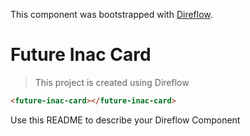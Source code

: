 This component was bootstrapped with [Direflow](https://direflow.io).

# Future Inac Card
> This project is created using Direflow

```html
<future-inac-card></future-inac-card>
```

Use this README to describe your Direflow Component